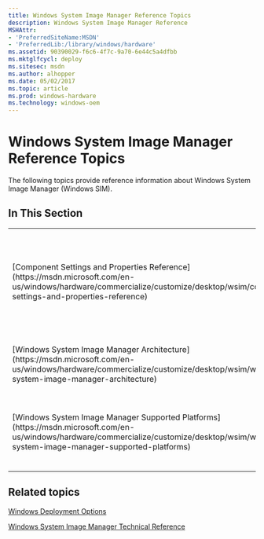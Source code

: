 ```yaml
---
title: Windows System Image Manager Reference Topics
description: Windows System Image Manager Reference
MSHAttr:
- 'PreferredSiteName:MSDN'
- 'PreferredLib:/library/windows/hardware'
ms.assetid: 90390029-f6c6-4f7c-9a70-6e44c5a4dfbb
ms.mktglfcycl: deploy
ms.sitesec: msdn
ms.author: alhopper
ms.date: 05/02/2017
ms.topic: article
ms.prod: windows-hardware
ms.technology: windows-oem
---
```

# Windows System Image Manager Reference Topics

The following topics provide reference information about Windows System Image Manager (Windows SIM).

## In This Section

<table>
<colgroup>
<col width="50%" />
<col width="50%" />
</colgroup>
<tbody>
<tr class="odd">
<td><p>[Component Settings and Properties Reference](https://msdn.microsoft.com/en-us/windows/hardware/commercialize/customize/desktop/wsim/component-settings-and-properties-reference)</p></td>
<td><p>Describes the structure of answer files, along with the attributes and elements that components and settings use.</p></td>
</tr>
<tr class="even">
<td><p>[Windows System Image Manager Architecture](https://msdn.microsoft.com/en-us/windows/hardware/commercialize/customize/desktop/wsim/windows-system-image-manager-architecture)</p></td>
<td><p>Describes how Windows SIM works.</p></td>
</tr>
<tr class="odd">
<td><p>[Windows System Image Manager Supported Platforms](https://msdn.microsoft.com/en-us/windows/hardware/commercialize/customize/desktop/wsim/windows-system-image-manager-supported-platforms)</p></td>
<td><p>Lists the supported platforms where you can install Windows SIM.</p></td>
</tr>
</tbody>
</table>

## Related topics

[Windows Deployment Options](http://go.microsoft.com/fwlink/?LinkId=214574)

[Windows System Image Manager Technical Reference](windows-system-image-manager-technical-reference.md)